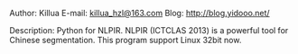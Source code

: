 Author: Killua
E-mail: killua_hzl@163.com
Blog: http://blog.yidooo.net/

Description: Python for NLPIR. NLPIR (ICTCLAS 2013) is a powerful tool for Chinese segmentation. This program support Linux 32bit now.
